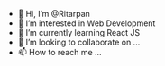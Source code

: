- 👋 Hi, I’m @Ritarpan
- 👀 I’m interested in Web Development
- 🌱 I’m currently learning React JS
- 💞️ I’m looking to collaborate on ...
- 📫 How to reach me ...

<!---
Ritarpan/Ritarpan is a ✨ special ✨ repository because its `README.md` (this file) appears on your GitHub profile.
You can click the Preview link to take a look at your changes.
--->
